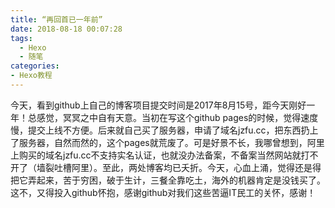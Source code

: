 ```yaml
---
title: “再回首已一年前”
date: 2018-08-18 00:07:28
tags:
  - Hexo
  - 随笔
categories: 
- Hexo教程
---
```

今天，看到github上自己的博客项目提交时间是2017年8月15号，距今天刚好一年！总感觉，冥冥之中自有天意。当初在写这个github pages的时候，觉得速度慢，提交上线不方便。后来就自己买了服务器，申请了域名jzfu.cc，把东西扔上了服务器，自然而然的，这个pages就荒废了。可是好景不长，我哪曾想到，阿里上购买的域名jzfu.cc不支持实名认证，也就没办法备案，不备案当然网站就打不开了（墙裂吐槽阿里）。至此，两处博客均已夭折。今天，心血上涌，觉得还是得把它弄起来，苦于穷困，破于生计，三餐全靠吃土，海外的机器肯定是没钱买了。这不，又得投入github怀抱，感谢github对我们这些苦逼IT民工的关怀，感谢！